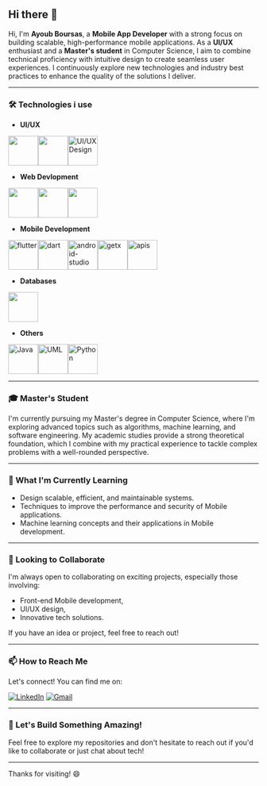 
## Hi there 👋

<!---
AyoubBrs25/AyoubBrs25 is a ✨ special ✨ repository because its `README.md` (this file) appears on your GitHub profile.
You can click the Preview link to take a look at your changes.
--->

Hi, I'm **Ayoub Boursas**, a **Mobile App Developer** with a strong focus on building scalable, high-performance mobile applications. As a **UI/UX** enthusiast and a **Master's student** in Computer Science, I aim to combine technical proficiency with intuitive design to create seamless user experiences. I continuously explore new technologies and industry best practices to enhance the quality of the solutions I deliver.

---

### 🛠 Technologies i use

- **UI/UX**
<div style="display:flex">
<img width="60" src="https://img.icons8.com/color/60/adobe-xd--v1.png" />
<img width="60" src="https://img.icons8.com/color/60/adobe-illustrator--v1.png" />
<img width="60" src="https://img.icons8.com/color/60/figma--v1.png" alt="UI/UX Design" width="400" />
</div>

- **Web Devlopment**
<div style="display:flex">
<img width="60" src="https://img.icons8.com/color/60/html-5--v1.png" />
<img width="60" src="https://img.icons8.com/color/60/css3.png" />
<img width="60" src="https://img.icons8.com/color/60/javascript--v1.png" />
</div>

- **Mobile Development**
<div style="display:flex">
<img width="60" height="60" src="https://img.icons8.com/color/60/flutter.png" alt="flutter"/>
<img width="60" height="60" src="https://img.icons8.com/color/60/dart.png" alt="dart"/>
<img width="60" height="60" src="https://img.icons8.com/color/60/android-studio--v3.png" alt="android-studio"/>
<img width="60" height="60" src="https://pub.dev/packages/get/versions/4.6.6/gen-res/gen/190x190/logo.webp" alt="getx"/>
<img width="60" height="60" src="https://img.icons8.com/color/60/api-settings.png" alt="apis"/>
</div>

- **Databases**
<div style="display:flex">
<img width="60" src="https://img.icons8.com/?size=100&id=39858&format=png&color=000000" />
</div>

- **Others**
<div style="display:flex">
<img width="60" src="https://img.icons8.com/color/60/java-coffee-cup-logo--v1.png" alt="Java"/>
<img width="60" src="https://img.icons8.com/color/60/uml.png" alt="UML"/>
<img width="60" src="https://img.icons8.com/color/60/python--v1.png" alt="Python"/>
</div>

---

### 🎓 Master's Student



I'm currently pursuing my Master's degree in Computer Science, where I'm exploring advanced topics such as algorithms, machine learning, and software engineering. My academic studies provide a strong theoretical foundation, which I combine with my practical experience to tackle complex problems with a well-rounded perspective.

---

### 🌱 What I'm Currently Learning

- Design scalable, efficient, and maintainable systems.
- Techniques to improve the performance and security of Mobile applications.
- Machine learning concepts and their applications in Mobile development.

---

### 👯 Looking to Collaborate

I'm always open to collaborating on exciting projects, especially those involving:
- Front-end Mobile development,
- UI/UX design,
- Innovative tech solutions.

If you have an idea or project, feel free to reach out!

---

### 📫 How to Reach Me

Let's connect! You can find me on:

[![LinkedIn](https://img.icons8.com/fluency/60/linkedin.png)](https://www.linkedin.com/in/ayoub-boursas-a90681283/)
[![Gmail](https://img.icons8.com/fluency/60/gmail-new.png)](mailto:ayoubboursas25@gmail.com)

---


### 🚀 Let's Build Something Amazing!

Feel free to explore my repositories and don't hesitate to reach out if you'd like to collaborate or just chat about tech!

---



Thanks for visiting! 😄
